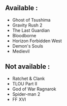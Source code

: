 ## Available :
- Ghost of Tsushima
- Gravity Rush 2
- The Last Guardian
- Bloodborne
- Horizon Forbidden West
- Demon's Souls
- Medievil
## Not available :
- Ratchet & Clank
- TLOU Part II
- God of War Ragnarok
- Spider-man 2
- FF XVI